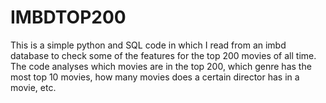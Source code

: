 # IMBDTOP200
This is a simple python and SQL code in which I read from an imbd database to check some of the features for the top 200 movies of all time. The code analyses which movies are in the top 200, which genre has the most top 10 movies, how many movies does a certain director has in a movie, etc.
